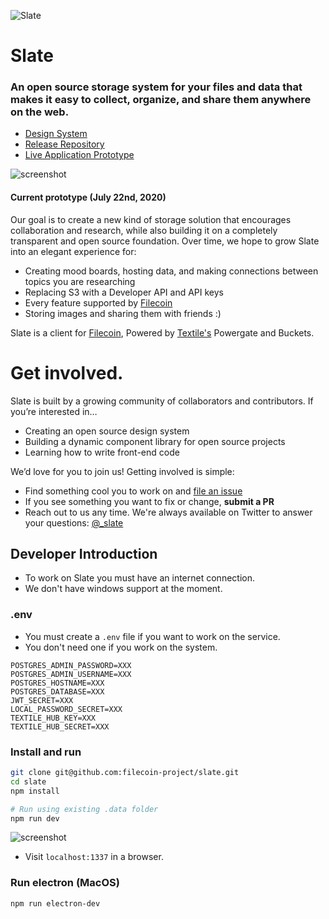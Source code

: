 ![Slate](https://user-images.githubusercontent.com/310223/88096926-48f21880-cb4c-11ea-803f-1984f4515651.png)

# Slate

### An open source storage system for your files and data that makes it easy to collect, organize, and share them anywhere on the web.

- [Design System](https://slate.host/system)
- [Release Repository](https://github.com/filecoin-project/slate-react-system)
- [Live Application Prototype](https://slate.host/application)

![screenshot](https://user-images.githubusercontent.com/310223/88253285-3a981f80-cc66-11ea-884b-e3b055f6bf46.png)

#### Current prototype (July 22nd, 2020)

Our goal is to create a new kind of storage solution that encourages collaboration and research, while also building it on a completely transparent and open source foundation. Over time, we hope to grow Slate into an elegant experience for:

- Creating mood boards, hosting data, and making connections between topics you are researching
- Replacing S3 with a Developer API and API keys
- Every feature supported by [Filecoin](https://filecoin.io)
- Storing images and sharing them with friends :)

Slate is a client for [Filecoin](https://filecoin.io), Powered by [Textile's](https://textile.io) Powergate and Buckets.

# Get involved.

Slate is built by a growing community of collaborators and contributors. If you’re interested in…

- Creating an open source design system
- Building a dynamic component library for open source projects
- Learning how to write front-end code

We’d love for you to join us! Getting involved is simple:

- Find something cool you to work on and [file an issue](https://github.com/filecoin-project/slate/issues)
- If you see something you want to fix or change, **submit a PR**
- Reach out to us any time. We're always available on Twitter to answer your questions: [@\_slate](https://www.twitter.com/_slate)

## Developer Introduction

- To work on Slate you must have an internet connection.
- We don't have windows support at the moment.

### .env

- You must create a `.env` file if you want to work on the service.
- You don't need one if you work on the system.

```
POSTGRES_ADMIN_PASSWORD=XXX
POSTGRES_ADMIN_USERNAME=XXX
POSTGRES_HOSTNAME=XXX
POSTGRES_DATABASE=XXX
JWT_SECRET=XXX
LOCAL_PASSWORD_SECRET=XXX
TEXTILE_HUB_KEY=XXX
TEXTILE_HUB_SECRET=XXX
```

### Install and run

```sh
git clone git@github.com:filecoin-project/slate.git
cd slate
npm install

# Run using existing .data folder
npm run dev
```

![screenshot](https://user-images.githubusercontent.com/310223/84878302-7d028700-b03e-11ea-82c4-c53dca9d7e65.png)

- Visit `localhost:1337` in a browser.

### Run electron (MacOS)

```sh
npm run electron-dev
```
